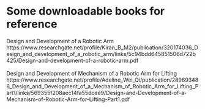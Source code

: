 <h1>Some downloadable books for reference</h2>
Design and Development of a Robotic Arm
https://www.researchgate.net/profile/Kiran_B_M2/publication/320174036_Design_and_development_of_a_robotic_arm/links/5c94bdd645851506d722b425/Design-and-development-of-a-robotic-arm.pdf<br>
<br>
Design and Development of Mechanism of a Robotic Arm for Lifting
https://www.researchgate.net/profile/Adeline_Wei_Qi/publication/289893486_Design_and_Development_of_a_Mechanism_of_Robotic_Arm_for_Lifting_Part1/links/569355f208aec14fa55dcee9/Design-and-Development-of-a-Mechanism-of-Robotic-Arm-for-Lifting-Part1.pdf
